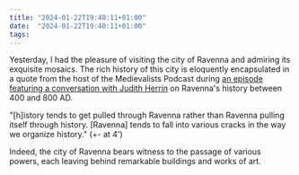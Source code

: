 ```yaml
---
title: "2024-01-22T19:40:11+01:00"
date:  "2024-01-22T19:40:11+01:00"
tags:
---
```


Yesterday, I had the pleasure of visiting the city of Ravenna and admiring its exquisite mosaics. The rich history of this city is eloquently encapsulated in a quote from the host of the Medievalists Podcast during [an episode featuring a conversation with Judith Herrin](http://web.archive.org/web/20240122184827/https://www.medievalists.net/2021/01/ravenna-judith-herrin/) on Ravenna's history between 400 and 800 AD.

"[h]istory tends to get pulled through Ravenna rather than Ravenna pulling itself through history. [Ravenna] tends to fall into various cracks in the way we organize history." (+- at 4')

Indeed, the city of Ravenna bears witness to the passage of various powers, each leaving behind remarkable buildings and works of art.

